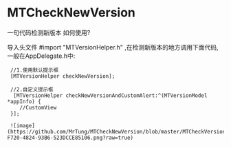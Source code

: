 # MTCheckNewVersion
一句代码检测新版本
如何使用?

导入头文件 #import "MTVersionHelper.h" ,在检测新版本的地方调用下面代码,一般在AppDelegate.h中:

     //1.使用默认提示框
     [MTVersionHelper checkNewVersion];

     //2.自定义提示框
      [MTVersionHelper checkNewVersionAndCustomAlert:^(MTVersionModel *appInfo) {
        //CustomView
     }];
     
     ![image](https://github.com/MrTung/MTCheckNewVersion/blob/master/MTCheckVersionDemo/74F7A3E8-F720-4824-93B6-523DCCE85106.png?raw=true)
